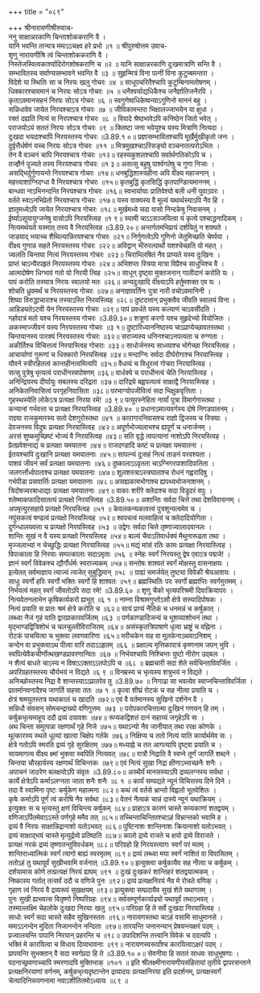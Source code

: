 +++
title = "०८९"

+++
श्रीनारायणीश्रीरुवाच-  
ननु साक्षान्नरकाणि चिन्ताशोककराणि वै ।  
यानि भवन्ति तान्यत्र ममाऽऽचक्ष्व हरे प्रभो ॥१ ॥
श्रीपुरुषोत्तम उवाच-  
शृणु नारायणीश्रि त्वं चिन्ताशोककराणि वै ।  
निस्तेजस्वित्वकार्श्यादिरोगशोषकराणि च ॥२ ॥
यानि साक्षान्नरकाणि दुःखमात्राणि सन्ति वै ।  
सम्भावितस्य सर्वाण्यसम्भावने भवन्ति वै ॥३ ॥
सुहृन्मित्रं विना पत्नीं विना कुटुम्बमन्तरा ।  
विदेशे या स्थितिः सा च निरयः खलु गोचरः ॥४ ॥
साधूपचरितैश्चापि कुटुम्बिनामतोषणम् ।  
धिक्कारश्चावमानं च निरयः सोऽत्र गोचरः ॥५ ॥
धनैश्वर्याद्यधिकैश्च जनैर्ज्ञातिजनैरपि ।  
कृताऽवमानसहनं निरयः सोऽत्र गोचरः ॥६ ॥
स्वगुणेष्वधिकेष्वन्याऽगुणिनो माननं बहु ।  
सन्निधावेव जायेत निरयश्चाऽत्र गोचरः ॥७ ॥
जीविकामन्तरा भिक्षालज्जाभयेन या क्षुधा ।  
रक्तं दह्यति नित्यं स निरपश्चात्र गोचरः ॥८ ॥
विवादे श्रेष्ठभावेऽपि कनिष्ठेन जितो भवेत् ।  
पराजयोऽयं सततं निरयः सोऽत्र गोचरः ॥९ ॥
क्लिष्टा जना भवेयुश्च यस्य मित्राणि नित्यदा ।  
दुःखदा भयदाश्चापि निरयस्तस्य गोचरः ॥3.89.१ ०॥
प्रज्ञासम्भावितश्चापि मूर्खैर्मुखीकृतो जनः ।  
दुर्वृत्तैर्धर्षणं यच्च निरयः सोऽत्र गोचरः ॥११ ॥
मित्रमुखश्चाऽरिसङ्घो वञ्चनातत्परोऽभितः ।  
तेन वै वञ्चनं चापि निरयश्चात्र गोचरः ॥१२॥
रहस्यकुशलश्चापि सर्वार्थगतिकोऽपि च ।  
तज्ज्ञैर्न पूज्यते तस्य निरयश्चात्र गोचरः ॥१ ३॥
असत्सु बहुषु पार्श्वगतेषु च गुणा निजाः ।  
असद्भिर्दुर्गुणायन्ते निरयश्चात्र गोचरः ॥१४॥
धनबुद्धिशास्त्रहीना अपि वीक्ष्य महाजनान् ।  
महत्त्वाशाग्निदग्धा वै निरयश्चात्र गोचरः ॥१५॥
कृतबुद्धिं कृतसिद्धिं कृतपाण्डित्यमाननम् ।  
बान्धवा नाऽभिनन्दन्ति निरयश्चात्र गोचरः ॥१६॥
स्वभार्यायाः प्रातिवेश्यो बली धनी युवाऽपरः ।  
वर्तते स्वाऽनभिप्रेतो निरयश्चात्र गोचरः ॥१७॥
यस्य वाक्यस्य वै मूल्यं यथार्थस्याऽपि नैव हि ।  
ज्ञातृमध्येऽपि जायेत निरयश्चात्र गोचरः ॥१८॥
मूर्खमध्ये सदा वासो निन्दकेषु निवासनम् ।  
ईर्ष्याऽसूयायुग्जनेषु वासोऽपि निरयस्त्विह ॥१ ९॥
स्वामी चाऽऽसञ्जयित्वा यं कृत्ये पश्चाद्धनादिकम् ।  
नित्यमर्थयते यस्मात् तस्य वै निरयस्त्विह ॥3.89.२०॥
अन्तर्गतमभिप्रायं दर्शयितुं न शक्यते ।  
जाड्याद् भयाच्च शैथिल्यान्निरयश्चात्र गोचरः ॥२१॥
निर्गुणत्वेऽपि गुणिनो जेतुमिच्छति चेर्ष्यया ।  
वीक्ष्य गुणान्न सहते निरयस्तस्य गोचरः ॥२२॥
अविद्वान् भीरुरल्पार्थो यशश्चेच्छति यो महत् ।  
ज्वलति चिन्तया नित्यं निरयस्तस्य गोचरः ॥२३॥
चिराभिलषितं नैव प्राप्यते यस्य दुःखिनः ।  
प्राप्तं चाऽन्यैरपहृतं निरयस्तस्य गोचरः ॥२४॥
अभिशप्तः स्त्रिया मात्रा विप्रैश्च साधुभिश्च वै ।  
आत्मदोषेण धिग्भावं गतो यो निरयी त्विह ॥२५॥
साधून् दृष्ट्वा मुक्तजनान् गालीदानं करोति यः ।  
पापं करोति तस्यात्र निरयः स्वालयो मतः ॥२६॥
अन्यदुःखादि वीक्ष्याऽपि हर्तुमशक्त एव यः ।  
शोचति ध्रुवमर्थं च निरयस्तस्य गोचरः ॥२७॥
अनाज्ञावर्तिनः पुत्रा नारी वचोऽवमानिनी ।  
शिष्या विरुद्धाचाराश्च तस्याऽस्ति निरयस्त्विह ॥२८॥
दुष्टदत्तान् प्रभुक्त्वैव जीवति स्वालयं विना ।  
आहिड्यतेऽटवी येन निरयस्तस्य गोचरः ॥२९॥
पापं प्रवर्धते यस्य कल्याणं चाऽवसीदति ।  
गर्हापात्रं मतो यश्च निरयस्तस्य गोचरः ॥3.89.३०॥
शत्रूणां करगो यश्च सुहृदेभ्यो वियोजितः ।  
अकस्माज्जीवनं यस्य निरयस्तस्य गोचरः ॥३ १॥
दुष्टारिध्याननिष्ठस्य चाऽप्राप्येच्छावतस्तथा ।  
चिन्तयानस्य पारक्यं निरयस्तस्य गोचरः ॥३२॥
सराज्यस्य धनिनश्चाऽनपत्यता च रुग्णता ।  
अकीर्तिश्च विचित्तत्वं निरयास्त्विह गोचराः ॥३३॥
साधोर्जनस्य साध्व्याश्च भोगेच्छा निरयस्त्विह ।  
आचार्याणां गुरूणां च धिक्कारो निरयस्त्विह ॥३४॥
मन्दाग्निः सर्वदा दीर्घरोगाश्च निरयास्त्विह ।  
यौवने स्त्रीरहितत्वं कान्तहीनत्वमित्यपि ॥३५॥
वैधव्यं च विधुरत्वं गोचरा निरयास्त्विह ।  
सत्सु पुत्रेषु भृत्यत्वं पराधीनस्वपोषणम् ॥३६॥
वार्धक्ये च पराधीनत्वं चेति निरयास्त्विह ।  
अनिन्द्रियस्य दीर्घायुः सबलस्य दरिद्रता ॥३७॥
दारिद्र्ये बह्वपत्यत्वं साक्षाद्वै निरयास्त्विह ।  
अनिकेतनिवासित्वं परगृहनिवासिता ॥३८॥
परभाग्योपजीवित्वं सदा भिक्षुकवृत्तिता ।  
गृहस्थस्येति लोकेऽत्र प्रत्यक्षा निरया रमे! ॥३ ९॥
पत्युरस्नेहिता नार्यां पुत्रा विमार्गगास्तथा ।  
कन्यानां गर्भवत्ता च प्रत्यक्षा निरयास्त्विह ॥3.89.४० ॥
प्रधानाऽमात्यवर्गस्य दोषे निगडपातनम् ।  
राज्ञ्या राजकुमारस्य सतो देशगुरोस्तथा ॥४१ ॥
कारागारनिवासश्च राज्ञो द्विजस्य च स्त्रियाः ।  
देवजनस्य विदुषः प्रत्यक्षा निरयास्त्विह ॥४२॥
अपूर्णभोज्यलाभश्च ह्यपूर्णं च धनार्जनम् ।  
अरसं शुष्कमुच्छिष्टं भोज्यं वै निरयस्त्विह ॥४३॥
सति वृद्धे त्वपत्यानां नाशोऽपि निरयस्त्विह ।  
प्रेतप्रवेशनाद्यं च प्रत्यक्षा यमयातना ॥४४॥
राजदण्डादि कष्टं च प्रत्यक्षा यमयातना ।  
ईतयश्चापि दुःखानि प्रत्यक्षा यमयातनाः ॥४५॥
सापत्न्यं दुःसहं नित्यं ताडनं परवश्यता ।  
पाशवं जीवनं सर्वं प्रत्यक्षा यमयातनाः ॥४६॥
दुष्कालाऽऽवृतता चाऽग्निगरपाशादिपातिता ।  
जलगर्त्तोर्ध्वपाताश्च प्रत्यक्षा यमयातनाः ॥४७॥
शूलशस्त्राऽस्त्रघाताश्च रोधनं गह्वरादिषु ।  
गर्भपीडा प्रसवार्त्तिः प्रत्यक्षा यमयातनाः ॥४८॥
असह्यकामभोगाश्च ह्यपथ्यभोजनाशनम् ।  
त्रिदोषज्वरबाधाद्याः प्रत्यक्षा यमयातनाः ॥४९॥
पाकाः शरीरे क्लेदाश्च सदा विडुदरं वपुः ।  
श्लेष्माकफादिसातत्यं प्रत्यक्षो निरयस्त्विह ॥3.89.५०॥
अशान्तिः सर्वदा चित्ते तथा देशविवासनम् ।  
अपमृत्युरसहाये प्रत्यक्षो निरयस्त्विह ॥५१ ॥
केवलकन्यकावत्त्वं पुत्रशून्यत्वमेव च ।  
नपुंसकत्वं षण्ढत्वं प्रत्यक्षो निरयस्त्विह ॥५२॥
श्वपचत्वं मलवाहित्वं च क्लेदादियोगिता ।  
दुर्गन्धालयवत्ता च प्रत्यक्षो निरयस्त्विह ॥५३ ॥
उद्वेगः सर्वदा चित्ते तृष्णाज्वालादवानलः ।  
शान्तिः सुखं न वै यस्य प्रत्यक्षो निरयस्त्विह ॥५४॥
बाल्यं चैवाऽतिवार्धक्यं मैथुनारूढता तथा ।  
मृज्जलाभ्यां न चेच्छुद्धिः प्रत्यक्षा निरयास्त्विह ॥५५॥
मद्यं मांसं रतिः कामः प्रत्यक्षा निरयास्त्विह ।  
विपत्काला हि निरयाः सम्पत्कालाः सदाऽमृताः ॥५६ ॥
स्नेहः स्वर्गं निरयस्तु द्वेष एवाऽत्र पद्मजे! ।  
ज्ञानं स्वर्गं विवेकश्च द्यौर्गौर्धर्मः स्वराज्यकम् ॥५७॥
सन्तोषः शाश्वतं स्वर्गं मोक्षस्तु वासनाक्षयः ।  
इत्येतत् सर्वमाज्ञाय त्याज्यं त्यजेत् सुबुद्धिमान् ॥५८ ॥
ग्राह्यं समर्जयेत् तुष्ट्या विवेकी श्रेयआशयः ।  
साधुः स्वर्गो हरिः स्वर्गो भक्तिः स्वर्गो हि शाश्वतः ॥५९॥
ब्रह्मस्थितिः परः स्वर्गो ब्रह्माप्तिः स्वर्गमुत्तमम् ।  
निर्भयत्वं महत् स्वर्गं जीवतोऽपि सदा रमे! ॥3.89.६० ॥
शृणु चैको भृत्यपरिश्रमी दिवाक्रियापरः ।  
नित्यवेतनलाभेन कृषिकार्यकरो ह्यभूत् ॥६ १ ॥
नाम्ना विश्रामगुप्तोऽसौ क्षेत्रे सस्यादिपोषकः ।  
नित्यं प्रयाति स प्रातः श्रमं क्षेत्रे करोति च ॥६२॥
सायं प्राप्यं नैतिकं च धनमन्नं च कर्षुकात् ।  
लब्ध्वा नैजं गृहं याति द्वारप्राकारवर्जितम् ॥६३ ॥
पर्णकाण्डादिजन्यं च भूशय्याशोभनं तथा ।  
मृद्भाण्डद्वित्रिशोभं च चलचुल्लीविराजितम् ॥६४॥
असंस्कृतत्रिपाषाणे धृत्वा भ्राष्ट्रं च वह्निना ।  
रोटकं पाचयित्वा च भुक्त्वा लवणवारिणा ॥६५॥
मरीचकेन सह वा मूलकेनाऽथवाऽनिशम् ।  
कन्देन वा प्रभुक्त्वाऽथ पीत्वा वारि तदाऽऽहृतम् ॥६६ ॥
प्रक्षाल्य मृत्तिकापात्रं कृष्णनाम जपन् भुवि ।  
स्वपित्येवैकचीर्णोत्थखण्डप्रावरणान्वितः ॥६७ ॥
निर्भयश्चापि निश्चिन्तः पुष्टो नीरोग उद्बलः ।  
न शैत्यं बाधते चाऽस्य न विषाऽऽक्ताऽऽतपोऽपि च ॥६८ ॥
ब्रह्मचारी सदा शेते सर्वचिन्ताविवर्जितः ।  
अपरिग्रहतस्तस्य चौर्यभयं न विद्यते ॥६ ९ ॥
विनम्रस्य च भृत्यस्य शत्रुभयं न विद्यते ।  
अनिच्छोस्तस्य निद्रा वै शान्तस्याऽऽप्रातरेव तु ॥3.89.७० ॥
निगाढा सा भवत्येव स्वाप्नचिन्ताविवर्जिता ।  
प्रातर्मानवनादैश्च जागर्ति सहसा ततः ॥७ १ ॥
कृत्वा शीघ्रं रोटकं च सह नीत्वा प्रयाति च ।  
क्षेत्रं श्रमयुतस्तत्र यथाकालं च खादति ॥७२॥
एवं वै वर्तमानस्य सुखिनो दर्शनेन वै ।  
सन्निधौ संवसन् सोमचन्द्राख्यो वणिगुत्तमः ॥७३ ॥
परोपकारचित्तात्मा दुःखिनं गणयन् हि तम् ।  
कर्षुकभृत्यमाहूय ददौ द्रव्यं दयावशः ॥७४॥
रूप्यकद्विशतं दानं सहाय्यं जगृहेऽपि सः ।  
अथ चिन्ता समुत्पन्ना रक्षणार्थं गृहे निजे ॥७५॥
यथाऽन्यो नैव जानीयात् तथा ररक्ष कोणके ।  
थूत्कारस्य स्थले धूल्यां खात्वा चिक्षेप गर्तके ॥७६॥
निक्षिप्य च ततो नित्यं याति कार्यार्थमेव सः ।  
क्षेत्रे गतोऽपि स्मरति द्रव्यं गृहे सुरक्षितम् ॥७७॥
मध्याह्ने च तत आगत्यापि दृष्ट्वा प्रयाति च ।  
सायमागत्य वीक्ष्य क्ष्मां भुक्त्वा स्वपिति नित्यवत् ॥७८॥
रात्रौ निद्राति वै स्वप्ने तूर्णं जागर्ति शब्दने ।  
चिन्तया चौरहार्यस्य रक्षणार्थं विचिन्तकः ॥७९॥
एवं नित्यं सुखा निद्रा क्षीणाऽभवच्छनैः शनैः ।  
अपाचनं जाठरेण बलक्षयोऽपि संवृतः ॥3.89.८०॥
अस्थैर्यं मानसस्याऽपि द्रव्यलग्नस्य सर्वथा ।  
कार्ये क्षेत्रेऽपि कर्माऽलग्नता जाता शनैः शनैः ॥८ १ ॥
कार्यं सम्पद्यते न्यूनं विचित्तस्य दिने दिने ।  
तदा वै स्वामिना पृष्टः कर्षुकेण महात्मना ॥८२॥
कथं त्वं वर्तसे भ्रान्तो विह्वलो भूतवेशितः ।  
कृषेः कर्माऽपि पूर्णं त्वं करोषि नैव सर्वथा ॥८३॥
वेतनं नैत्यकं चान्नं दास्ये न्यूनं यथाक्रियम् ।  
इत्युक्तः स च भृत्यस्तु क्षणं विचिन्त्य कर्षुकम् ॥८४॥
प्राहाऽत्र कारणं चास्ते रूप्यकाणां शतद्वयम् ।  
वणिजाऽर्पितमेवाऽऽस्ते पर्णगृहे ममैव तत् ॥८५॥
तच्चिन्ताचिन्तितश्चाऽहं विभ्रान्तको भवामि ह ।  
द्रव्यं वै निरयः साक्षान्निद्रानाशो यतोऽभवत् ॥८६॥
पुष्टिनाशः शान्तिनाशः क्रियानाशो यतोऽभवत् ।  
द्रव्यं साक्षाद्भयं चास्ते मृत्युर्द्रव्ये प्रतिष्ठति ॥८७॥
कालो द्रव्ये राजते च क्षयो द्रव्ये विराजते ।  
प्रत्यक्षं नरकं द्रव्यं तृष्णातन्तुविवर्धकम् ॥८८॥
परिग्रहो हि निरयस्त्यागः स्वर्गं परं मतम् ।  
शान्तिराध्यात्मिकं स्वर्गं त्यागो बाह्यं स्वरमृतम् ॥८९॥
द्रव्यं लब्ध्वा मया स्वर्गं नाशितं वा विवासितम् ।  
ततोऽहं तु यथापूर्वं सुखीभवामि वर्जनात् ॥3.89.९०॥
इत्युक्त्वा कर्षुकायैव सह नीत्वा च कर्षुकम् ।  
दर्शयामास कोणे तत्प्रत्यक्षं निरयं ह्यघम् ॥९१ ॥
दुःखं दुःखकरं शान्तिहरं शतद्वयात्मकम् ।  
निष्कास्य गर्तात् तत्सर्वं ददौ च वणिजे पुनः ॥९२॥
द्रव्यं प्रत्यक्षनिरयं नैव मे रोचते वणिक् ।  
गृहाण त्वं निरयं वै द्रव्यरूपं सुखक्षयम् ॥९३॥
इत्युक्त्वा सम्प्रदायैव सुखं शेते यथागतम् ।  
पुनः सुखी ह्यभवत्स वितृष्णो निष्परिग्रहः ॥९४॥
सर्वसम्पूर्णकार्याढ्यो यथापूर्वं तथाऽभवत् ।  
तस्माल्लक्ष्मि चेहलोके दुःखदा निरयाः खलु ॥९५॥
परिग्रहा हि ते सर्वे दुःखदा निरयास्त्विह ।  
साधोः स्वर्गं सदा चास्ते सहैव सुखिनस्ततः ॥९६॥
नारायणस्तथा चाऽहं वसामि साधुमानसे ।  
ममाऽऽनन्देन मुदिता निजानन्देन नन्दिताः ॥९७॥
तारयन्ति जनानन्यान् प्रेषयन्त्यक्षरं पदम् ।  
प्रज्वालयन्ति पापानि निरयान् प्रहरन्ति च ॥९८॥
उपादिशन्ति तत्त्वानि विवेकं च ददत्यपि ।  
भक्तिं मे कारयित्वा च विधाय दिव्यभावनाः ॥९९॥
नारायणस्वरूपाँश्च कारयित्वाऽक्षरं पदम् ।  
प्रापयन्ति सुभक्तान् वै सदा स्वर्गप्रदा हि ते ॥3.89.१० ०॥
सेवनीया हि सततं साधवः साधुभूषणाः ।  
पठनाच्छ्रवणाच्चापि स्मरणादपि मुक्तिभाक् ॥१०१ ॥
इति श्रीलक्ष्मीनारायणीयसंहितायां तृतीये द्वापरसन्ताने प्रत्यक्षनिरयाणां वर्णनम्, कर्षुकभृत्यदृष्टान्तेन द्रव्यादयः प्रत्यक्षनिरया इति प्रदर्शनम्, प्रत्यक्षस्वर्गं चेत्यादिनिरूपणनामा नवाऽशीतितमोऽध्यायः ॥८९ ॥
    
